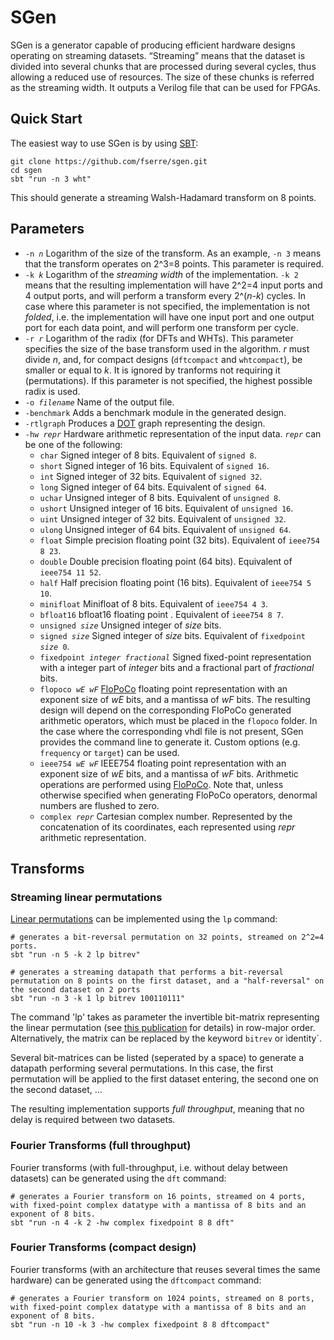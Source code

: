 # SGen
SGen is a generator capable of producing efficient hardware designs operating on streaming datasets. “Streaming” means that the dataset is divided into several chunks that are processed during several cycles, thus allowing a reduced use of resources. The size of these chunks is referred as the streaming width. It outputs a Verilog file that can be used for FPGAs.

## Quick Start
The easiest way to use SGen is by using [SBT](https://www.scala-sbt.org/):

```
git clone https://github.com/fserre/sgen.git
cd sgen
sbt "run -n 3 wht"
```

This should generate a streaming Walsh-Hadamard transform on 8 points.

## Parameters
* `-n `*`n`* Logarithm of the size of the transform. As an example, `-n 3` means that the transform operates on 2^3=8 points. This parameter is required.
* `-k `*`k`* Logarithm of the *streaming width* of the implementation. `-k 2` means that the resulting implementation will have 2^2=4 input ports and 4 output ports, and will perform a transform every 2^(*n*-*k*) cycles. In case where this parameter is not specified, the implementation is not *folded*, i.e. the implementation will have one input port and one output port for each data point, and will perform one transform per cycle.  
* `-r `*`r`* Logarithm of the radix (for DFTs and WHTs). This parameter specifies the size of the base transform used in the algorithm. *r* must divide *n*, and, for compact designs (`dftcompact` and `whtcompact`), be smaller or equal to *k*. It is ignored by tranforms not requiring it (permutations). If this parameter is not specified, the highest possible radix is used.
* `-o `*`filename`* Name of the output file.
* `-benchmark` Adds a benchmark module in the generated design.
* `-rtlgraph` Produces a [DOT](https://en.wikipedia.org/wiki/DOT_(graph_description_language)) graph representing the design.
* `-hw `*`repr`* Hardware arithmetic representation of the input data. *`repr`* can be one of the following:
  * `char` Signed integer of 8 bits. Equivalent of `signed 8`.
  * `short` Signed integer of 16 bits. Equivalent of `signed 16`.
  * `int` Signed integer of 32 bits. Equivalent of `signed 32`.
  * `long` Signed integer of 64 bits. Equivalent of `signed 64`.
  * `uchar` Unsigned integer of 8 bits. Equivalent of `unsigned 8`.
  * `ushort` Unsigned integer of 16 bits. Equivalent of `unsigned 16`.
  * `uint` Unsigned integer of 32 bits. Equivalent of `unsigned 32`.
  * `ulong` Unsigned integer of 64 bits. Equivalent of `unsigned 64`.
  * `float` Simple precision floating point (32 bits). Equivalent of `ieee754 8 23`.
  * `double` Double precision floating point (64 bits). Equivalent of `ieee754 11 52`.
  * `half` Half precision floating point (16 bits). Equivalent of `ieee754 5 10`.
  * `minifloat` Minifloat of 8 bits. Equivalent of `ieee754 4 3`.
  * `bfloat16` bfloat16 floating point . Equivalent of `ieee754 8 7`.
  * `unsigned `*`size`* Unsigned integer of *size* bits.
  * `signed `*`size`* Signed integer of *size* bits. Equivalent of `fixedpoint `*`size`*` 0`.
  * `fixedpoint `*`integer fractional`* Signed fixed-point representation with a integer part of *integer* bits and a fractional part of *fractional* bits.
  * `flopoco `*`wE wF`* [FloPoCo](http://flopoco.gforge.inria.fr/) floating point representation with an exponent size of *wE* bits, and a mantissa of *wF* bits. The resulting design will depend on the corresponding FloPoCo generated arithmetic operators, which must be placed in the `flopoco` folder. In the case where the corresponding vhdl file is not present, SGen provides the command line to generate it. Custom options (e.g. `frequency` or `target`) can be used.
  * `ieee754 `*`wE wF`* IEEE754 floating point representation with an exponent size of *wE* bits, and a mantissa of *wF* bits. Arithmetic operations are performed using [FloPoCo](http://flopoco.gforge.inria.fr/). Note that, unless otherwise specified when generating FloPoCo operators, denormal numbers are flushed to zero.
  * `complex `*`repr`* Cartesian complex number. Represented by the concatenation of its coordinates, each represented using *repr* arithmetic representation.
  
## Transforms
### Streaming linear permutations
[Linear permutations](https://acl.inf.ethz.ch/research/hardware/perms/) can be implemented using the `lp` command:
```
# generates a bit-reversal permutation on 32 points, streamed on 2^2=4 ports.
sbt "run -n 5 -k 2 lp bitrev"

# generates a streaming datapath that performs a bit-reversal permutation on 8 points on the first dataset, and a "half-reversal" on the second dataset on 2 ports
sbt "run -n 3 -k 1 lp bitrev 100110111"
```
The command 'lp' takes as parameter the invertible bit-matrix representing the linear permutation (see [this publication](https://fserre.github.io/publications/pdfs/fpga2016.pdf) for details) in row-major order. Alternatively, the matrix can be replaced by the keyword `bitrev` or ìdentity`.

Several bit-matrices can be listed (seperated by a space) to generate a datapath performing several permutations. In this case, the first permutation will be applied to the first dataset entering, the second one on the second dataset, ...

The resulting implementation supports *full throughput*, meaning that no delay is required between two datasets.

### Fourier Transforms (full throughput)
Fourier transforms (with full-throughput, i.e. without delay between datasets) can be generated using the `dft` command:
```
# generates a Fourier transform on 16 points, streamed on 4 ports, with fixed-point complex datatype with a mantissa of 8 bits and an exponent of 8 bits.
sbt "run -n 4 -k 2 -hw complex fixedpoint 8 8 dft"
```

### Fourier Transforms (compact design)
Fourier transforms (with an architecture that reuses several times the same hardware) can be generated using the `dftcompact` command:
```
# generates a Fourier transform on 1024 points, streamed on 8 ports, with fixed-point complex datatype with a mantissa of 8 bits and an exponent of 8 bits.
sbt "run -n 10 -k 3 -hw complex fixedpoint 8 8 dftcompact"
```